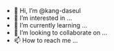 - 👋 Hi, I’m @kang-daseul
- 👀 I’m interested in ...
- 🌱 I’m currently learning ...
- 💞️ I’m looking to collaborate on ...
- 📫 How to reach me ...

<!---
kang-daseul/kang-daseul is a ✨ special ✨ repository because its `README.md` (this file) appears on your GitHub profile.
You can click the Preview link to take a look at your changes.
--->
